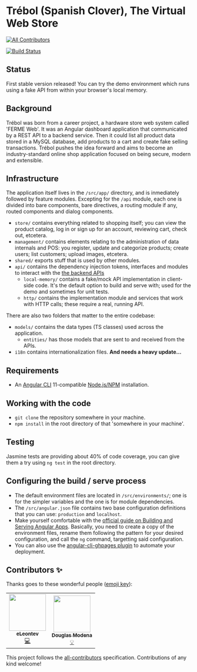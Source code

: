 # Trébol (Spanish Clover), The Virtual Web Store
<!-- ALL-CONTRIBUTORS-BADGE:START - Do not remove or modify this section -->
[![All Contributors](https://img.shields.io/badge/all_contributors-2-orange.svg?style=flat-square)](#contributors-)
<!-- ALL-CONTRIBUTORS-BADGE:END -->
[![Build Status](https://app.travis-ci.com/trebol-ecommerce/ngx-trebol-frontend.svg?branch=main)](https://travis-ci.com/github/trebol-ecommerce/ngx-trebol-frontend)

## Status

First stable version released! You can try the demo environment which runs using a fake API from within your browser's local memory.

## Background

Trébol was born from a career project, a hardware store web system called 'FERME Web'. It was an Angular dashboard application that communicated by a REST API to a backend service. Then it could list all product data stored in a MySQL database, add products to a cart and create fake selling transactions.
Trébol pushes the idea forward and aims to become an industry-standard online shop application focused on being secure, modern and extensible.

## Infrastructure

The application itself lives in the `/src/app/` directory, and is inmediately followed by feature modules. Excepting for the `/api` module, each one is divided into bare components, bare directives, a routing module if any, routed components and dialog components.
* `store/` contains everything related to shopping itself; you can view the product catalog, log in or sign up for an account, reviewing cart, check out, etcetera.
* `management/` contains elements relating to the administration of data internals and POS: you register, update and categorize products; create users; list customers; upload images, etcetera.
* `shared/` exports stuff that is used by other modules.
* `api/` contains the dependency injection tokens, interfaces and modules to interact with the [the backend APIs](https://github.com/trebol-ecommerce/trebol-api)
  * `local-memory/` contains a fake/mock API implementation in client-side code. It's the default option to build and serve with; used for the demo and sometimes for unit tests.
  * `http/` contains the implementation module and services that work with HTTP calls; these require a real, running API.

There are also two folders that matter to the entire codebase:
* `models/` contains the data types (TS classes) used across the application.
  * `entities/` has those models that are sent to and received from the APIs.
* `i18n` contains internationalization files. **And needs a heavy update...**

## Requirements

* An [Angular CLI](https://cli.angular.io/) 11-compatible [Node.js/NPM](https://nodejs.org/) installation.

## Working with the code

* `git clone` the repository somewhere in your machine.
* `npm install` in the root directory of that 'somewhere in your machine'.

## Testing

Jasmine tests are providing about 40% of code coverage, you can give them a try using `ng test` in the root directory.

## Configuring the build / serve process

* The default environment files are located in `/src/environments/`; one is for the simpler variables and the one is for module dependencies.
* The `/src/angular.json` file contains two base configuration definitions that you can use: `production` and `localhost`.
* Make yourself comfortable with the [official guide on Building and Serving Angular Apps](https://angular.io/guide/build). Basically, you need to create a copy of the environment files, rename them following the pattern for your desired configuration, and call the `ng` command, targetting said configuration.
* You can also use the [angular-cli-ghpages plugin](https://github.com/angular-schule/angular-cli-ghpages#options) to automate your deployment.

## Contributors ✨

Thanks goes to these wonderful people ([emoji key](https://allcontributors.org/docs/en/emoji-key)):

<!-- ALL-CONTRIBUTORS-LIST:START - Do not remove or modify this section -->
<!-- prettier-ignore-start -->
<!-- markdownlint-disable -->
<table>
  <tr>
    <td align="center"><a href="https://github.com/eLeontev"><img src="https://avatars1.githubusercontent.com/u/15786916?v=4" width="100px;" alt=""/><br /><sub><b>eLeontev</b></sub></a><br /><a href="https://github.com/bglamadrid/ngx-trebol-frontend/commits?author=eLeontev" title="Code">💻</a></td>
    <td align="center"><a href="https://github.com/dmodena"><img src="https://avatars3.githubusercontent.com/u/11446011?v=4" width="100px;" alt=""/><br /><sub><b>Douglas Modena</b></sub></a><br /><a href="#example-dmodena" title="Examples">💡</a></td>
  </tr>
</table>

<!-- markdownlint-enable -->
<!-- prettier-ignore-end -->
<!-- ALL-CONTRIBUTORS-LIST:END -->

This project follows the [all-contributors](https://github.com/all-contributors/all-contributors) specification. Contributions of any kind welcome!
